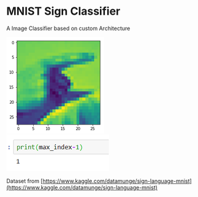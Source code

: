 # MNIST Sign Classifier
A Image Classifier based on custom Architecture



![Input Image](images/sample.png)
![Output ](images/out.PNG)





Dataset from [https://www.kaggle.com/datamunge/sign-language-mnist](https://www.kaggle.com/datamunge/sign-language-mnist)
